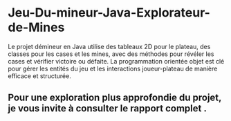 # Jeu-Du-mineur-Java-Explorateur-de-Mines
Le projet démineur en Java utilise des tableaux 2D pour le plateau, des classes pour les cases et les mines, avec des méthodes pour révéler les cases et vérifier victoire ou défaite. La programmation orientée objet est clé pour gérer les entités du jeu et les interactions joueur-plateau de manière efficace et structurée.
<span style="color:blue">
## Pour une exploration plus approfondie du projet, je vous invite à consulter le rapport complet .</span>
